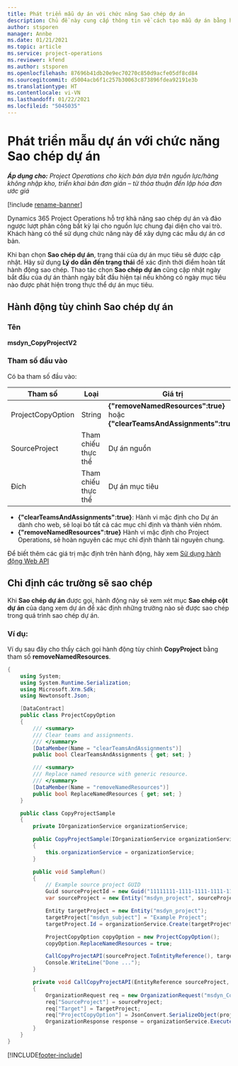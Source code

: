 ```yaml
---
title: Phát triển mẫu dự án với chức năng Sao chép dự án
description: Chủ đề này cung cấp thông tin về cách tạo mẫu dự án bằng hành động tùy chỉnh Sao chép dự án.
author: stsporen
manager: Annbe
ms.date: 01/21/2021
ms.topic: article
ms.service: project-operations
ms.reviewer: kfend
ms.author: stsporen
ms.openlocfilehash: 87696b41db20e9ec70270c850d9acfe05df8cd84
ms.sourcegitcommit: d5004acb6f1c257b30063c873896fdea92191e3b
ms.translationtype: HT
ms.contentlocale: vi-VN
ms.lasthandoff: 01/22/2021
ms.locfileid: "5045035"
---
```

# <a name="develop-project-templates-with-copy-project"></a>Phát triển mẫu dự án với chức năng Sao chép dự án

_**Áp dụng cho:** Project Operations cho kịch bản dựa trên nguồn lực/hàng không nhập kho, triển khai bản đơn giản – từ thỏa thuận đến lập hóa đơn ước giá_

[!include [rename-banner](~/includes/cc-data-platform-banner.md)]

Dynamics 365 Project Operations hỗ trợ khả năng sao chép dự án và đảo ngược lượt phân công bất kỳ lại cho nguồn lực chung đại diện cho vai trò. Khách hàng có thể sử dụng chức năng này để xây dựng các mẫu dự án cơ bản.

Khi bạn chọn **Sao chép dự án**, trạng thái của dự án mục tiêu sẽ được cập nhật. Hãy sử dụng **Lý do dẫn đến trạng thái** để xác định thời điểm hoàn tất hành động sao chép. Thao tác chọn **Sao chép dự án** cũng cập nhật ngày bắt đầu của dự án thành ngày bắt đầu hiện tại nếu không có ngày mục tiêu nào được phát hiện trong thực thể dự án mục tiêu.

## <a name="copy-project-custom-action"></a>Hành động tùy chỉnh Sao chép dự án 

### <a name="name"></a>Tên 

**msdyn_CopyProjectV2**

### <a name="input-parameters"></a>Tham số đầu vào
Có ba tham số đầu vào:

| Tham số          | Loại   | Giá trị                                                   | 
|--------------------|--------|----------------------------------------------------------|
| ProjectCopyOption  | String | **{"removeNamedResources":true}** hoặc **{"clearTeamsAndAssignments":true}** |
| SourceProject      | Tham chiếu thực thể | Dự án nguồn |
| Đích             | Tham chiếu thực thể | Dự án mục tiêu |


- **{"clearTeamsAndAssignments":true}**: Hành vi mặc định cho Dự án dành cho web, sẽ loại bỏ tất cả các mục chỉ định và thành viên nhóm.
- **{"removeNamedResources":true}** Hành vi mặc định cho Project Operations, sẽ hoàn nguyên các mục chỉ định thành tài nguyên chung.

Để biết thêm các giá trị mặc định trên hành động, hãy xem [Sử dụng hành động Web API](https://docs.microsoft.com/powerapps/developer/common-data-service/webapi/use-web-api-actions)

## <a name="specify-fields-to-copy"></a>Chỉ định các trường sẽ sao chép 
Khi **Sao chép dự án** được gọi, hành động này sẽ xem xét mục **Sao chép cột dự án** của dạng xem dự án để xác định những trường nào sẽ được sao chép trong quá trình sao chép dự án.


### <a name="example"></a>Ví dụ:
Ví dụ sau đây cho thấy cách gọi hành động tùy chỉnh **CopyProject** bằng tham số **removeNamedResources**.
```C#
{
    using System;
    using System.Runtime.Serialization;
    using Microsoft.Xrm.Sdk;
    using Newtonsoft.Json;

    [DataContract]
    public class ProjectCopyOption
    {
        /// <summary>
        /// Clear teams and assignments.
        /// </summary>
        [DataMember(Name = "clearTeamsAndAssignments")]
        public bool ClearTeamsAndAssignments { get; set; }

        /// <summary>
        /// Replace named resource with generic resource.
        /// </summary>
        [DataMember(Name = "removeNamedResources")]
        public bool ReplaceNamedResources { get; set; }
    }

    public class CopyProjectSample
    {
        private IOrganizationService organizationService;

        public CopyProjectSample(IOrganizationService organizationService)
        {
            this.organizationService = organizationService;
        }

        public void SampleRun()
        {
            // Example source project GUID
            Guid sourceProjectId = new Guid("11111111-1111-1111-1111-111111111111");
            var sourceProject = new Entity("msdyn_project", sourceProjectId);

            Entity targetProject = new Entity("msdyn_project");
            targetProject["msdyn_subject"] = "Example Project";
            targetProject.Id = organizationService.Create(targetProject);

            ProjectCopyOption copyOption = new ProjectCopyOption();
            copyOption.ReplaceNamedResources = true;

            CallCopyProjectAPI(sourceProject.ToEntityReference(), targetProject.ToEntityReference(), copyOption);
            Console.WriteLine("Done ...");
        }

        private void CallCopyProjectAPI(EntityReference sourceProject, EntityReference TargetProject, ProjectCopyOption projectCopyOption)
        {
            OrganizationRequest req = new OrganizationRequest("msdyn_CopyProjectV2");
            req["SourceProject"] = sourceProject;
            req["Target"] = TargetProject;
            req["ProjectCopyOption"] = JsonConvert.SerializeObject(projectCopyOption);
            OrganizationResponse response = organizationService.Execute(req);
        }
    }
}
```


[!INCLUDE[footer-include](../includes/footer-banner.md)]